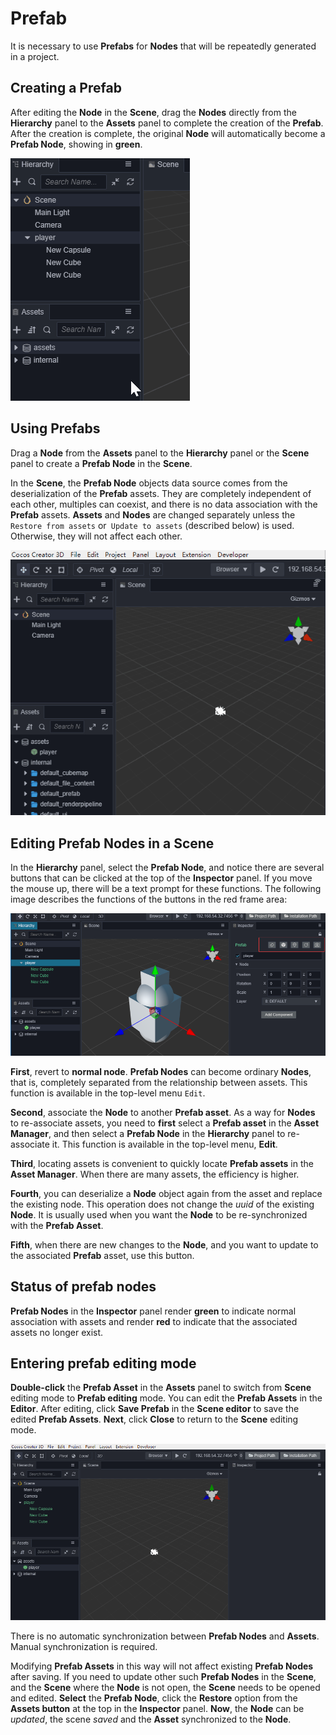 # Prefab

It is necessary to use __Prefabs__ for __Nodes__ that will be repeatedly generated in a project.

## Creating a Prefab

After editing the __Node__ in the __Scene__, drag the __Nodes__ directly from the __Hierarchy__ panel to the __Assets__ panel to complete the creation of the __Prefab__. After the creation is complete, the original __Node__ will automatically become a __Prefab Node__, showing in __green__.

![create-prefab](prefab/create-prefab.gif)

## Using Prefabs

Drag a __Node__ from the __Assets__ panel to the __Hierarchy__ panel or the __Scene__ panel to create a __Prefab Node__ in the __Scene__.

In the __Scene__, the __Prefab Node__ objects data source comes from the deserialization of the __Prefab__ assets. They are completely independent of each other, multiples can coexist, and there is no data association with the __Prefab__ assets. __Assets__ and __Nodes__ are changed separately unless the `Restore from assets` or` Update to assets` (described below) is used. Otherwise, they will not affect each other.

![use-prefab](prefab/use-prefab.gif)

## Editing Prefab Nodes in a Scene

In the __Hierarchy__ panel, select the __Prefab Node__, and notice there are several buttons that can be clicked at the top of the __Inspector__ panel. If you move the mouse up, there will be a text prompt for these functions. The following image describes the functions of the buttons in the red frame area:

![edit-prefab](prefab/edit-prefab.png)

__First__, revert to __normal node__. __Prefab Nodes__ can become ordinary __Nodes__, that is, completely separated from the relationship between assets. This function is available in the top-level menu `Edit`.

__Second__, associate the __Node__ to another __Prefab asset__. As a way for __Nodes__ to re-associate assets, you need to __first__ select a __Prefab asset__ in the __Asset Manager__, and then select a __Prefab Node__ in the __Hierarchy__ panel to re-associate it. This function is available in the top-level menu, __Edit__.

__Third__, locating assets is convenient to quickly locate __Prefab assets__ in the __Asset Manager__. When there are many assets, the efficiency is higher.

__Fourth__, you can deserialize a __Node__ object again from the asset and replace the existing node. This operation does not change the *uuid* of the existing __Node__. It is usually used when you want the __Node__ to be re-synchronized with the __Prefab Asset__.

__Fifth__, when there are new changes to the __Node__, and you want to update to the associated __Prefab__ asset, use this button.

## Status of prefab nodes

__Prefab Nodes__ in the __Inspector__ panel render __green__ to indicate normal association with assets and render __red__ to indicate that the associated assets no longer exist.

## Entering prefab editing mode

__Double-click__ the __Prefab Asset__ in the __Assets__ panel to switch from __Scene__ editing mode to __Prefab editing__ mode. You can edit the __Prefab Assets__ in the __Editor__. After editing, click __Save Prefab__ in the __Scene editor__ to save the edited __Prefab Assets__. __Next__, click __Close__ to return to the __Scene__ editing mode.

![edit-prefab](prefab/edit-prefab.gif)

There is no automatic synchronization between __Prefab Nodes__ and __Assets__. Manual synchronization is required.

Modifying __Prefab Assets__ in this way will not affect existing __Prefab Nodes__ after saving. If you need to update other such __Prefab Nodes__ in the __Scene__, and the __Scene__ where the __Node__ is not open, the __Scene__ needs to be opened and edited. __Select__ the __Prefab Node__, click the __Restore__ option from the __Assets button__ at the top in the __Inspector__ panel. __Now__, the __Node__ can be *updated*, the scene *saved* and the __Asset__ synchronized to the __Node__.